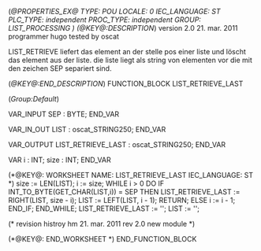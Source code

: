 (*@PROPERTIES_EX@
TYPE: POU
LOCALE: 0
IEC_LANGUAGE: ST
PLC_TYPE: independent
PROC_TYPE: independent
GROUP: LIST_PROCESSING
*)
(*@KEY@:DESCRIPTION*)
version 2.0		21. mar. 2011
programmer 	    hugo
tested by		oscat

LIST_RETRIEVE liefert das element an der stelle pos einer liste und löscht das element aus der liste.
die liste liegt als string von elementen vor die mit den zeichen SEP separiert sind.

(*@KEY@:END_DESCRIPTION*)
FUNCTION_BLOCK LIST_RETRIEVE_LAST

(*Group:Default*)


VAR_INPUT
	SEP :	BYTE;
END_VAR


VAR_IN_OUT
	LIST :	oscat_STRING250;
END_VAR


VAR_OUTPUT
	LIST_RETRIEVE_LAST :	oscat_STRING250;
END_VAR


VAR
	i :	INT;
	size :	INT;
END_VAR


(*@KEY@: WORKSHEET
NAME: LIST_RETRIEVE_LAST
IEC_LANGUAGE: ST
*)
size := LEN(LIST);
i := size;
WHILE i > 0 DO
	IF INT_TO_BYTE(GET_CHAR(LIST,i)) = SEP THEN
        LIST_RETRIEVE_LAST := RIGHT(LIST, size - i);
        LIST := LEFT(LIST, i - 1);
		RETURN;
    ELSE
        i := i - 1;
    END_IF;
END_WHILE; 
LIST_RETRIEVE_LAST := '';
LIST := '';

(* revision histroy
hm	21. mar. 2011	rev 2.0
	new module
*)
	
(*@KEY@: END_WORKSHEET *)
END_FUNCTION_BLOCK
